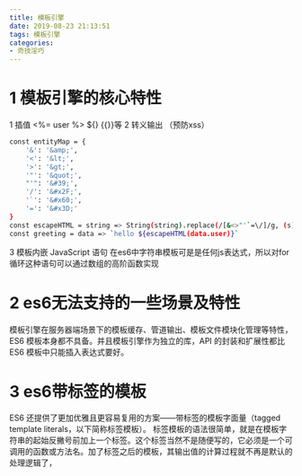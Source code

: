 ```yaml
---
title: 模板引擎
date: 2019-08-23 21:13:51
tags: 模板引擎
categories: 
- 奇技淫巧
---
```

# 1 模板引擎的核心特性
1 插值
   <%= user %>
   ${}
   {{}}等
2 转义输出 （预防xss）
```bash
const entityMap = {
    '&': '&amp;',
    '<': '&lt;',
    '>': '&gt;',
    '"': '&quot;',
    "'": '&#39;',
    '/': '&#x2F;',
    '`': '&#x60;',
    '=': '&#x3D;'
}
const escapeHTML = string => String(string).replace(/[&<>"'`=\/]/g, (s) => entityMap[s]);
const greeting = data => `hello ${escapeHTML(data.user)}`
```
3 模板内嵌 JavaScript 语句
  在es6中字符串模板可是是任何js表达式，所以对for循环这种语句可以通过数组的高阶函数实现
# 2 es6无法支持的一些场景及特性
模板引擎在服务器端场景下的模板缓存、管道输出、模板文件模块化管理等特性，ES6 模板本身都不具备。并且模板引擎作为独立的库，API 的封装和扩展性都比 ES6 模板中只能插入表达式要好。
# 3 es6带标签的模板
ES6 还提供了更加优雅且更容易复用的方案——带标签的模板字面量（tagged template literals，以下简称标签模板）。
标签模板的语法很简单，就是在模板字符串的起始反撇号前加上一个标签。这个标签当然不是随便写的，它必须是一个可调用的函数或方法名。加了标签之后的模板，其输出值的计算过程就不再是默认的处理逻辑了，
